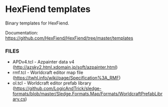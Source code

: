 # HexFiend templates

Binary templates for HexFiend.

Documentation: https://github.com/HexFiend/HexFiend/tree/master/templates

### FILES

 - APDv4.tcl - Azpainter data v4 (http://azsky2.html.xdomain.jp/soft/azpainter.html)
 - rmf.tcl - Worldcraft editor map file (https://twhl.info/wiki/page/Specification%3A_RMF)
 - ol.tcl - Worldcraft editor prefab library (https://github.com/LogicAndTrick/sledge-formats/blob/master/Sledge.Formats.Map/Formats/WorldcraftPrefabLibrary.cs)
